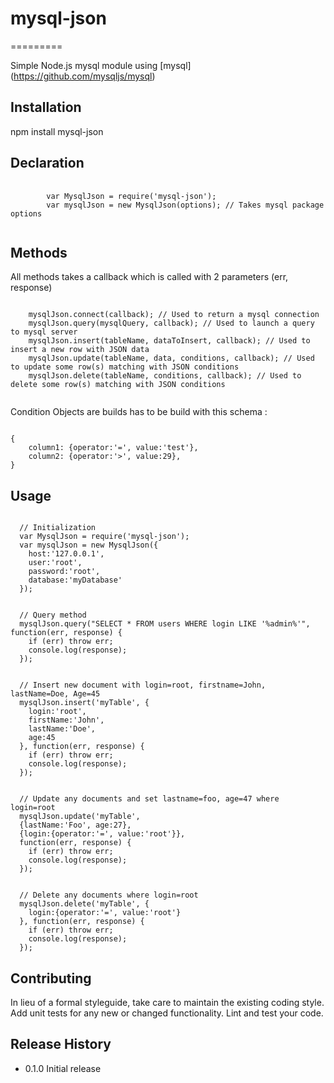 # mysql-json
=========

Simple Node.js mysql module using [mysql] (https://github.com/mysqljs/mysql)

## Installation

npm install mysql-json

## Declaration

<pre>
    <code>
        var MysqlJson = require('mysql-json');
        var mysqlJson = new MysqlJson(options); // Takes mysql package options
    </code>
</pre>

## Methods

All methods takes a callback which is called with 2 parameters (err, response)

<pre><code>
    mysqlJson.connect(callback); // Used to return a mysql connection
    mysqlJson.query(mysqlQuery, callback); // Used to launch a query to mysql server
    mysqlJson.insert(tableName, dataToInsert, callback); // Used to insert a new row with JSON data
    mysqlJson.update(tableName, data, conditions, callback); // Used to update some row(s) matching with JSON conditions
    mysqlJson.delete(tableName, conditions, callback); // Used to delete some row(s) matching with JSON conditions
 </code></pre>

Condition Objects are builds has to be build with this schema :
<pre><code>
{
    column1: {operator:'=', value:'test'},
    column2: {operator:'>', value:29},
}
</code></pre>

## Usage

<pre><code>
  // Initialization
  var MysqlJson = require('mysql-json');
  var mysqlJson = new MysqlJson({
    host:'127.0.0.1',
    user:'root',
    password:'root',
    database:'myDatabase'
  });
</code></pre>

<pre><code>
  // Query method
  mysqlJson.query("SELECT * FROM users WHERE login LIKE '%admin%'", function(err, response) {
    if (err) throw err;
    console.log(response);
  });
</code></pre>

<pre><code>
  // Insert new document with login=root, firstname=John, lastName=Doe, Age=45
  mysqlJson.insert('myTable', {
    login:'root',
    firstName:'John',
    lastName:'Doe',
    age:45
  }, function(err, response) {
    if (err) throw err;
    console.log(response);
  });
</code></pre>

<pre><code>
  // Update any documents and set lastname=foo, age=47 where login=root
  mysqlJson.update('myTable',
  {lastName:'Foo', age:27},
  {login:{operator:'=', value:'root'}},
  function(err, response) {
    if (err) throw err;
    console.log(response);
  });
</code></pre>

<pre><code>
  // Delete any documents where login=root
  mysqlJson.delete('myTable', {
    login:{operator:'=', value:'root'}
  }, function(err, response) {
    if (err) throw err;
    console.log(response);
  });
</code></pre>


## Contributing

In lieu of a formal styleguide, take care to maintain the existing coding style.
Add unit tests for any new or changed functionality. Lint and test your code.

## Release History

* 0.1.0 Initial release
